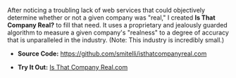 After noticing a troubling lack of web services that could objectively determine whether or not a given company was "real," I created **Is That Company Real?** to fill that need. It uses a proprietary and jealously guarded algorithm to measure a given company's "realness" to a degree of accuracy that is unparalleled in the industry. (Note: This industry is incredibly small.)

* **Source Code:** <https://github.com/smitelli/isthatcompanyreal.com>

* **Try It Out:** [Is That Company Real.com](https://www.isthatcompanyreal.com/)

